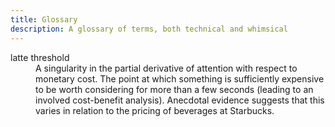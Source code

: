 ```yaml
---
title: Glossary
description: A glossary of terms, both technical and whimsical
---
```


<dl>
  <dt>latte threshold</dt>
  <dd>A singularity in the partial derivative of attention with respect to monetary cost. The point at which something is sufficiently expensive to be worth considering for more than a few seconds (leading to an involved cost-benefit analysis). Anecdotal evidence suggests that this varies in relation to the pricing of beverages at Starbucks.</dd>
</dl>

